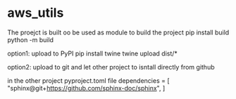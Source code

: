 # aws_utils

The proejct is built oo be used as module
to build the project
pip install build
python -m build

option1: upload to PyPI
pip install twine
twine upload dist/*

option2:
upload to git and let other project to isntall directly from github

in the other project pyproject.toml file
dependencies = [
  "sphinx@git+https://github.com/sphinx-doc/sphinx",
]